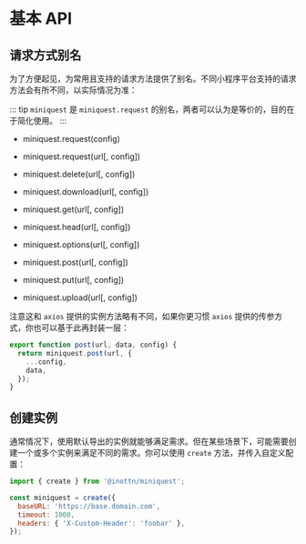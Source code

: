# 基本 API

## 请求方式别名

为了方便起见，为常用且支持的请求方法提供了别名。不同小程序平台支持的请求方法会有所不同，以实际情况为准：

::: tip
`miniquest` 是 `miniquest.request` 的别名，两者可以认为是等价的，目的在于简化使用。
:::

- miniquest.request(config)

- miniquest.request(url[, config])

- miniquest.delete(url[, config])

- miniquest.download(url[, config])

- miniquest.get(url[, config])

- miniquest.head(url[, config])

- miniquest.options(url[, config])

- miniquest.post(url[, config])

- miniquest.put(url[, config])

- miniquest.upload(url[, config])

注意这和 `axios` 提供的实例方法略有不同，如果你更习惯 `axios` 提供的传参方式，你也可以基于此再封装一层：

```js
export function post(url, data, config) {
  return miniquest.post(url, {
    ...config,
    data,
  });
}
```

## 创建实例

通常情况下，使用默认导出的实例就能够满足需求。但在某些场景下，可能需要创建一个或多个实例来满足不同的需求。你可以使用 `create` 方法，并传入自定义配置：

```js
import { create } from '@inottn/miniquest';

const miniquest = create({
  baseURL: 'https://base.domain.com',
  timeout: 1000,
  headers: { 'X-Custom-Header': 'foobar' },
});
```
